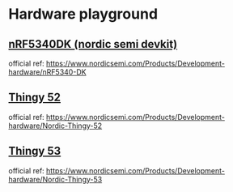 # Hardware playground

## [nRF5340DK (nordic semi devkit)](nRF5340DK/README.md)
official ref: https://www.nordicsemi.com/Products/Development-hardware/nRF5340-DK

## [Thingy 52](thingy52/README.md)
official ref: https://www.nordicsemi.com/Products/Development-hardware/Nordic-Thingy-52

## [Thingy 53](thingy53/README.md)
official ref: https://www.nordicsemi.com/Products/Development-hardware/Nordic-Thingy-53

